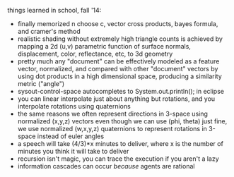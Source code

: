 things learned in school, fall '14:
- finally memorized n choose c, vector cross products, bayes formula, and cramer's method
- realistic shading without extremely high triangle counts is achieved by mapping a 2d (u,v) parametric function of surface normals, displacement, color, reflectance, etc, to 3d geometry
- pretty much any "document" can be effectively modeled as a feature vector, normalized, and compared with other "document" vectors by using dot products in a high dimensional space, producing a similarity metric ("angle")
- sysout-control-space autocompletes to System.out.println(); in eclipse
- you can linear interpolate just about anything but rotations, and you interpolate rotations using quaternions
- the same reasons we often represent directions in 3-space using normalized (x,y,z) vectors even though we can use (phi, theta) just fine, we use normalized (w,x,y,z) quaternions to represent rotations in 3-space instead of euler angles
- a speech will take (4/3)*x minutes to deliver, where x is the number of minutes you think it will take to deliver
- recursion isn't magic, you can trace the execution if you aren't a lazy
- information cascades can occur *because* agents are rational
